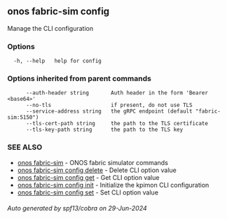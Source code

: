 <!--
SPDX-FileCopyrightText: 2019-present Open Networking Foundation <info@opennetworking.org>

SPDX-License-Identifier: Apache-2.0
-->

## onos fabric-sim config

Manage the CLI configuration

### Options

```
  -h, --help   help for config
```

### Options inherited from parent commands

```
      --auth-header string       Auth header in the form 'Bearer <base64>'
      --no-tls                   if present, do not use TLS
      --service-address string   the gRPC endpoint (default "fabric-sim:5150")
      --tls-cert-path string     the path to the TLS certificate
      --tls-key-path string      the path to the TLS key
```

### SEE ALSO

* [onos fabric-sim](onos_fabric-sim.md)	 - ONOS fabric simulator commands
* [onos fabric-sim config delete](onos_fabric-sim_config_delete.md)	 - Delete CLI option value
* [onos fabric-sim config get](onos_fabric-sim_config_get.md)	 - Get CLI option value
* [onos fabric-sim config init](onos_fabric-sim_config_init.md)	 - Initialize the kpimon CLI configuration
* [onos fabric-sim config set](onos_fabric-sim_config_set.md)	 - Set CLI option value

###### Auto generated by spf13/cobra on 29-Jun-2024
